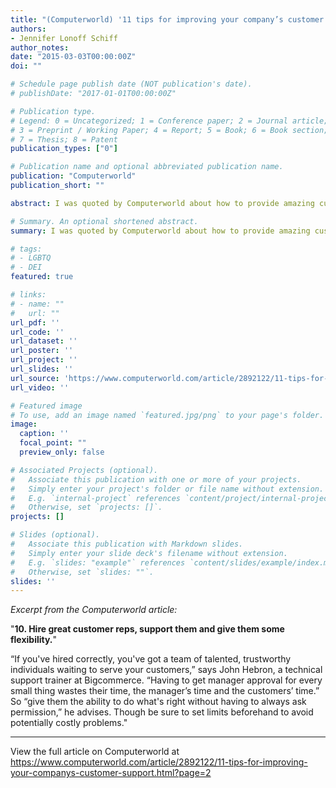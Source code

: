 ```yaml
---
title: "(Computerworld) '11 tips for improving your company’s customer support'"
authors:
- Jennifer Lonoff Schiff
author_notes:
date: "2015-03-03T00:00:00Z"
doi: ""

# Schedule page publish date (NOT publication's date).
# publishDate: "2017-01-01T00:00:00Z"

# Publication type.
# Legend: 0 = Uncategorized; 1 = Conference paper; 2 = Journal article;
# 3 = Preprint / Working Paper; 4 = Report; 5 = Book; 6 = Book section;
# 7 = Thesis; 8 = Patent
publication_types: ["0"]

# Publication name and optional abbreviated publication name.
publication: "Computerworld"
publication_short: ""

abstract: I was quoted by Computerworld about how to provide amazing customer support by empowering your employees

# Summary. An optional shortened abstract.
summary: I was quoted by Computerworld about how to provide amazing customer support by empowering your employees

# tags:
# - LGBTQ
# - DEI
featured: true

# links:
# - name: ""
#   url: ""
url_pdf: ''
url_code: ''
url_dataset: ''
url_poster: ''
url_project: ''
url_slides: ''
url_source: 'https://www.computerworld.com/article/2892122/11-tips-for-improving-your-companys-customer-support.html?page=2'
url_video: ''

# Featured image
# To use, add an image named `featured.jpg/png` to your page's folder. 
image:
  caption: ''
  focal_point: ""
  preview_only: false

# Associated Projects (optional).
#   Associate this publication with one or more of your projects.
#   Simply enter your project's folder or file name without extension.
#   E.g. `internal-project` references `content/project/internal-project/index.md`.
#   Otherwise, set `projects: []`.
projects: []

# Slides (optional).
#   Associate this publication with Markdown slides.
#   Simply enter your slide deck's filename without extension.
#   E.g. `slides: "example"` references `content/slides/example/index.md`.
#   Otherwise, set `slides: ""`.
slides: ''
---
```

_Excerpt from the Computerworld article:_

"**10. Hire great customer reps, support them and give them some flexibility.**"

“If you've hired correctly, you've got a team of talented, trustworthy individuals waiting to serve your customers,” says John Hebron, a technical support trainer at Bigcommerce. “Having to get manager approval for every small thing wastes their time, the manager’s time and the customers’ time.” So “give them the ability to do what's right without having to always ask permission,” he advises. Though be sure to set limits beforehand to avoid potentially costly problems."

***

View the full article on Computerworld at <a href='https://www.computerworld.com/article/2892122/11-tips-for-improving-your-companys-customer-support.html?page=2' target='new'>https://www.computerworld.com/article/2892122/11-tips-for-improving-your-companys-customer-support.html?page=2</a>